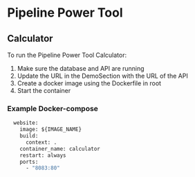 # Pipeline Power Tool

## Calculator

To run the Pipeline Power Tool Calculator:
1. Make sure the database and API are running
2. Update the URL in the DemoSection with the URL of the API
3. Create a docker image using the Dockerfile in root
4. Start the container

### Example Docker-compose
```dockerfile
  website:
    image: ${IMAGE_NAME}
    build:
      context: .
    container_name: calculator
    restart: always
    ports:
      - "8083:80"
```

